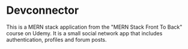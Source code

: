 # Devconnector
This is a MERN stack application from the "MERN Stack Front To Back" course on Udemy. It is a small social network app that includes authentication, profiles and forum posts.
